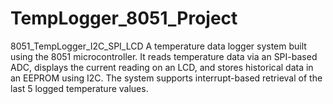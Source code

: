 # TempLogger_8051_Project
8051_TempLogger_I2C_SPI_LCD A temperature data logger system built using the 8051 microcontroller. It reads temperature data via an SPI-based ADC, displays the current reading on an LCD, and stores historical data in an EEPROM using I2C. The system supports interrupt-based retrieval of the last 5 logged temperature values.

